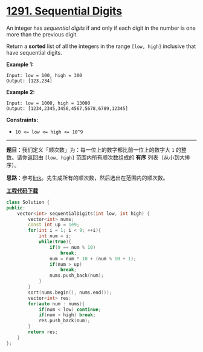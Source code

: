 # [1291. Sequential Digits](https://leetcode.com/problems/sequential-digits/)

An integer has *sequential digits* if and only if each digit in the number is one more than the previous digit.

Return a **sorted** list of all the integers in the range `[low, high]` inclusive that have sequential digits.

**Example 1:**

```
Input: low = 100, high = 300
Output: [123,234]
```

**Example 2:**

```
Input: low = 1000, high = 13000
Output: [1234,2345,3456,4567,5678,6789,12345]
```

**Constraints:**

* `10 <= low <= high <= 10^9`

-----

**题目**：我们定义「顺次数」为：每一位上的数字都比前一位上的数字大 `1` 的整数。请你返回由 `[low, high]` 范围内所有顺次数组成的 **有序** 列表（从小到大排序）。

**思路**：参考[link](https://leetcode.com/problems/sequential-digits/discuss/451851/Java-Just-a-joke)。先生成所有的顺次数，然后选出在范围内的顺次数。

[**工程代码下载**](https://github.com/shenkh/leetcode)

``` cpp
class Solution {
public:
    vector<int> sequentialDigits(int low, int high) {
        vector<int> nums;
        const int up = 1e9;
        for(int i = 1; i < 9; ++i){
            int num = i;
            while(true){
                if(9 == num % 10)
                    break;
                num = num * 10 + (num % 10 + 1);
                if(num > up)
                    break;
                nums.push_back(num);
            }
        }
        sort(nums.begin(), nums.end());
        vector<int> res;
        for(auto num : nums){
            if(num < low) continue;
            if(num > high) break;
            res.push_back(num);
        }
        return res;
    }
};
```
